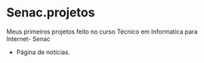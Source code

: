 # Senac.projetos
Meus primeiros projetos feito no curso Técnico em Informatica para Internet- Senac
- Página de notícias.
